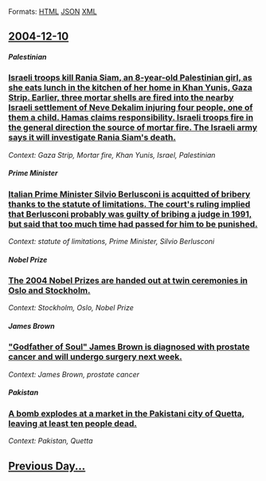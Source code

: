 
Formats: [HTML](2004/12/10/index.html)  [JSON](2004/12/10/index.json)  [XML](2004/12/10/index.xml)  

## [2004-12-10](/news/2004/12/10/index.md)

##### Palestinian
### [ Israeli troops kill Rania Siam, an 8-year-old Palestinian girl, as she eats lunch in the kitchen of her home in Khan Yunis, Gaza Strip. Earlier, three mortar shells are fired into the nearby Israeli settlement of Neve Dekalim injuring four people, one of them a child. Hamas claims responsibility. Israeli troops fire in the general direction the source of mortar fire. The Israeli army says it will investigate Rania Siam's death. ](/news/2004/12/10/israeli-troops-kill-rania-siam-an-8-year-old-palestinian-girl-as-she-eats-lunch-in-the-kitchen-of-her-home-in-khan-yunis-gaza-strip-ear.md)
_Context: Gaza Strip, Mortar fire, Khan Yunis, Israel, Palestinian_

##### Prime Minister
### [ Italian Prime Minister Silvio Berlusconi is acquitted of bribery thanks to the statute of limitations. The court's ruling implied that Berlusconi probably was guilty of bribing a judge in 1991, but said that too much time had passed for him to be punished. ](/news/2004/12/10/italian-prime-minister-silvio-berlusconi-is-acquitted-of-bribery-thanks-to-the-statute-of-limitations-the-court-s-ruling-implied-that-berl.md)
_Context: statute of limitations, Prime Minister, Silvio Berlusconi_

##### Nobel Prize
### [ The 2004 Nobel Prizes are handed out at twin ceremonies in Oslo and Stockholm. ](/news/2004/12/10/the-2004-nobel-prizes-are-handed-out-at-twin-ceremonies-in-oslo-and-stockholm.md)
_Context: Stockholm, Oslo, Nobel Prize_

##### James Brown
### [ "Godfather of Soul" James Brown is diagnosed with prostate cancer and will undergo surgery next week. ](/news/2004/12/10/godfather-of-soul-james-brown-is-diagnosed-with-prostate-cancer-and-will-undergo-surgery-next-week.md)
_Context: James Brown, prostate cancer_

##### Pakistan
### [ A bomb explodes at a market in the Pakistani city of Quetta, leaving at least ten people dead. ](/news/2004/12/10/a-bomb-explodes-at-a-market-in-the-pakistani-city-of-quetta-leaving-at-least-ten-people-dead.md)
_Context: Pakistan, Quetta_

## [Previous Day...](/news/2004/12/9/index.md)

